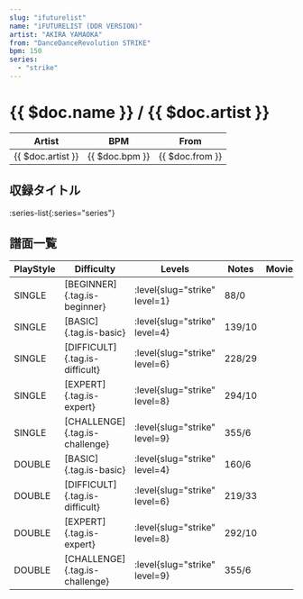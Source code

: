 ```yaml
---
slug: "ifuturelist"
name: "iFUTURELIST (DDR VERSION)"
artist: "AKIRA YAMAOKA"
from: "DanceDanceRevolution STRIKE"
bpm: 150
series:
  - "strike"
---
```


# {{ $doc.name }} / {{ $doc.artist }}

|Artist|BPM|From|
|------|---|----|
|{{ $doc.artist }}|{{ $doc.bpm }}|{{ $doc.from }}|

## 収録タイトル

:series-list{:series="series"}

## 譜面一覧

|PlayStyle|Difficulty|Levels|Notes|Movie|
|---------|----------|------|-----|-----|
|SINGLE|[BEGINNER]{.tag.is-beginner}|:level{slug="strike" level=1}|88/0||
|SINGLE|[BASIC]{.tag.is-basic}|:level{slug="strike" level=4}|139/10||
|SINGLE|[DIFFICULT]{.tag.is-difficult}|:level{slug="strike" level=6}|228/29||
|SINGLE|[EXPERT]{.tag.is-expert}|:level{slug="strike" level=8}|294/10||
|SINGLE|[CHALLENGE]{.tag.is-challenge}|:level{slug="strike" level=9}|355/6||
|DOUBLE|[BASIC]{.tag.is-basic}|:level{slug="strike" level=4}|160/6||
|DOUBLE|[DIFFICULT]{.tag.is-difficult}|:level{slug="strike" level=6}|219/33||
|DOUBLE|[EXPERT]{.tag.is-expert}|:level{slug="strike" level=8}|292/10||
|DOUBLE|[CHALLENGE]{.tag.is-challenge}|:level{slug="strike" level=9}|355/6||
